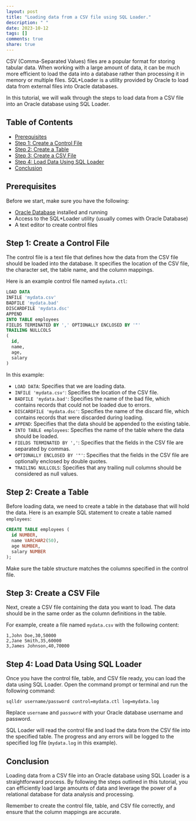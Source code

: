```yaml
---
layout: post
title: "Loading data from a CSV file using SQL Loader."
description: " "
date: 2023-10-12
tags: []
comments: true
share: true
---
```


CSV (Comma-Separated Values) files are a popular format for storing tabular data. When working with a large amount of data, it can be much more efficient to load the data into a database rather than processing it in memory or multiple files. SQL*Loader is a utility provided by Oracle to load data from external files into Oracle databases.

In this tutorial, we will walk through the steps to load data from a CSV file into an Oracle database using SQL Loader.

## Table of Contents
- [Prerequisites](#prerequisites)
- [Step 1: Create a Control File](#step-1-create-a-control-file)
- [Step 2: Create a Table](#step-2-create-a-table)
- [Step 3: Create a CSV File](#step-3-create-a-csv-file)
- [Step 4: Load Data Using SQL Loader](#step-4-load-data-using-sql-loader)
- [Conclusion](#conclusion)

## Prerequisites
Before we start, make sure you have the following:

- [Oracle Database](https://www.oracle.com/database/) installed and running
- Access to the SQL*Loader utility (usually comes with Oracle Database)
- A text editor to create control files

## Step 1: Create a Control File
The control file is a text file that defines how the data from the CSV file should be loaded into the database. It specifies the location of the CSV file, the character set, the table name, and the column mappings.

Here is an example control file named `mydata.ctl`:

```sql
LOAD DATA
INFILE 'mydata.csv'
BADFILE 'mydata.bad'
DISCARDFILE 'mydata.dsc'
APPEND
INTO TABLE employees
FIELDS TERMINATED BY ',' OPTIONALLY ENCLOSED BY '"'
TRAILING NULLCOLS
(
  id,
  name,
  age,
  salary
)
```

In this example:
- `LOAD DATA`: Specifies that we are loading data.
- `INFILE 'mydata.csv'`: Specifies the location of the CSV file.
- `BADFILE 'mydata.bad'`: Specifies the name of the bad file, which contains records that could not be loaded due to errors.
- `DISCARDFILE 'mydata.dsc'`: Specifies the name of the discard file, which contains records that were discarded during loading.
- `APPEND`: Specifies that the data should be appended to the existing table.
- `INTO TABLE employees`: Specifies the name of the table where the data should be loaded.
- `FIELDS TERMINATED BY ','`: Specifies that the fields in the CSV file are separated by commas.
- `OPTIONALLY ENCLOSED BY '"'`: Specifies that the fields in the CSV file are optionally enclosed by double quotes.
- `TRAILING NULLCOLS`: Specifies that any trailing null columns should be considered as null values.

## Step 2: Create a Table
Before loading data, we need to create a table in the database that will hold the data. Here is an example SQL statement to create a table named `employees`:

```sql
CREATE TABLE employees (
  id NUMBER,
  name VARCHAR2(50),
  age NUMBER,
  salary NUMBER
);
```

Make sure the table structure matches the columns specified in the control file.

## Step 3: Create a CSV File
Next, create a CSV file containing the data you want to load. The data should be in the same order as the column definitions in the table.

For example, create a file named `mydata.csv` with the following content:

```csv
1,John Doe,30,50000
2,Jane Smith,35,60000
3,James Johnson,40,70000
```

## Step 4: Load Data Using SQL Loader
Once you have the control file, table, and CSV file ready, you can load the data using SQL Loader. Open the command prompt or terminal and run the following command:

```
sqlldr username/password control=mydata.ctl log=mydata.log
```

Replace `username` and `password` with your Oracle database username and password.

SQL Loader will read the control file and load the data from the CSV file into the specified table. The progress and any errors will be logged to the specified log file (`mydata.log` in this example).

## Conclusion
Loading data from a CSV file into an Oracle database using SQL Loader is a straightforward process. By following the steps outlined in this tutorial, you can efficiently load large amounts of data and leverage the power of a relational database for data analysis and processing.

Remember to create the control file, table, and CSV file correctly, and ensure that the column mappings are accurate.